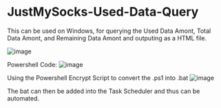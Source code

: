# JustMySocks-Used-Data-Query

This can be used on Windows, for querying the Used Data Amont, Total Data Amont, and Remaining Data Amont and outputing as a HTML file.

![image](https://user-images.githubusercontent.com/113445377/203686104-5e594ddb-a438-4bcb-b46a-8da75b5730f3.png)

Powershell Code:
![image](https://user-images.githubusercontent.com/113445377/203686885-08abc8c3-5abd-4ab5-9965-832e10f41cb1.png)

Using the Powershell Encrypt Script to convert the .ps1 into .bat
![image](https://user-images.githubusercontent.com/113445377/203688458-b7b8989b-a402-4a08-8c5f-14bcc0cac2d8.png)


The bat can then be added into the Task Scheduler and thus can be automated.
